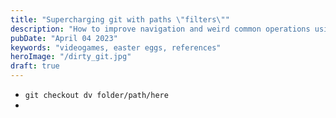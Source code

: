 ```yaml
---
title: "Supercharging git with paths \"filters\""
description: "How to improve navigation and weird common operations using paths \"filters\" in git commands"
pubDate: "April 04 2023"
keywords: "videogames, easter eggs, references"
heroImage: "/dirty_git.jpg"
draft: true
---
```


- `git checkout dv folder/path/here` 
- 